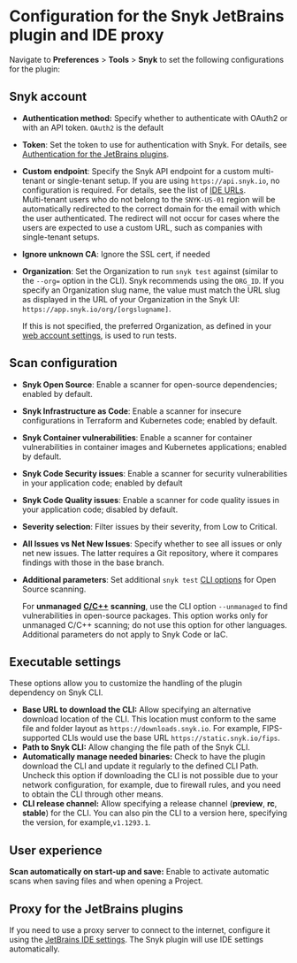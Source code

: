 # Configuration for the Snyk JetBrains plugin and IDE proxy

Navigate to **Preferences** > **Tools** > **Snyk** to set the following configurations for the plugin:

## **Snyk account**

* **Authentication method:** Specify whether to authenticate with OAuth2 or with an API token. `OAuth2` is the default
* **Token**: Set the token to use for authentication with Snyk. For details, see [Authentication for the JetBrains plugins](authentication-for-the-jetbrains-plugin.md).
* **Custom endpoint**: Specify the Snyk API endpoint for a custom multi-tenant or single-tenant setup. If you are using `https://api.snyk.io`, no configuration is required. For details, see the list of [IDE URLs](../../../working-with-snyk/regional-hosting-and-data-residency.md#ides-urls).\
  Multi-tenant users who do not belong to the `SNYK-US-01` region will be automatically redirected to the correct domain for the email with which the user authenticated. The redirect will not occur for cases where the users are expected to use a custom URL, such as companies with single-tenant setups.
* **Ignore unknown CA**: Ignore the SSL cert, if needed
*   **Organization**: Set the Organization to run `snyk test` against (similar to the `--org=` option in the CLI). Snyk recommends using the `ORG_ID`. If you specify an Organization slug name, the value must match the URL slug as displayed in the URL of your Organization in the Snyk UI: `https://app.snyk.io/org/[orgslugname]`.

    If this is not specified, the preferred Organization, as defined in your [web account settings](https://app.snyk.io/account), is used to run tests.

## Scan configuration

* **Snyk Open Source**: Enable a scanner for open-source dependencies; enabled by default.
* **Snyk Infrastructure as Code**: Enable a scanner for insecure configurations in Terraform and Kubernetes code; enabled by default.
* **Snyk Container vulnerabilities**: Enable a scanner for container vulnerabilities in container images and Kubernetes applications; enabled by default.
* **Snyk Code Security issues**: Enable a scanner for security vulnerabilities in your application code; enabled by default
* **Snyk Code Quality issues**: Enable a scanner for code quality issues in your application code; disabled by default.
* **Severity selection**: Filter issues by their severity, from Low to Critical.
* **All Issues vs Net New Issues**: Specify whether to see all issues or only net new issues. The latter requires a Git repository, where it compares findings with those in the base branch.
*   **Additional parameters**: Set additional `snyk test` [CLI options](../../../snyk-cli/cli-commands-and-options-summary.md) for Open Source scanning.

    For **unmanaged** [**C/C++**](../../../supported-languages-package-managers-and-frameworks/c-c++/) **scanning**, use the CLI option `--unmanaged` to find vulnerabilities in open-source packages. This option works only for unmanaged C/C++ scanning; do not use this option for other languages. Additional parameters do not apply to Snyk Code or IaC.

## **Executable settings**

These options allow you to customize the handling of the plugin dependency on Snyk CLI.&#x20;

* **Base URL to download the CLI:** Allow specifying an alternative download location of the CLI. This location must conform to the same file and folder layout as `https://downloads.snyk.io`. For example, FIPS-supported CLIs would use the base URL `https://static.snyk.io/fips`.
* **Path to Snyk CLI:** Allow changing the file path of the Snyk CLI.
* **Automatically manage needed binaries:** Check to have the plugin download the CLI and update it regularly to the defined CLI Path. Uncheck this option if downloading the CLI is not possible due to your network configuration, for example, due to firewall rules, and you need to obtain the CLI through other means.
* **CLI release channel:** Allow specifying a release channel (**preview**, **rc**, **stable**) for the CLI. You can also pin the CLI to a version here, specifying the version, for example,`v1.1293.1`.

## User experience

**Scan automatically on start-up and save:** Enable to activate automatic scans when saving files and when opening a Project.

## Proxy for the JetBrains plugins

If you need to use a proxy server to connect to the internet, configure it using the [JetBrains IDE settings](https://www.jetbrains.com/help/idea/settings-http-proxy.html). The Snyk plugin will use IDE settings automatically.
